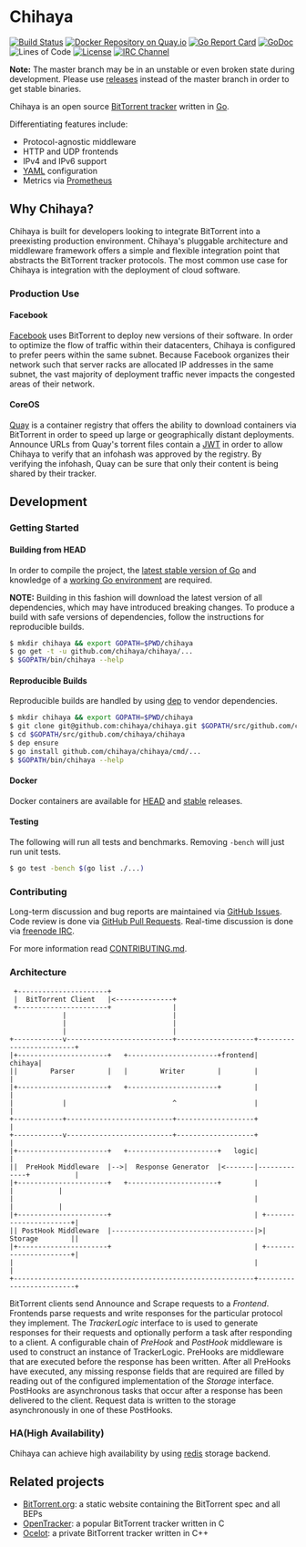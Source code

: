 # Chihaya

[![Build Status](https://api.travis-ci.org/chihaya/chihaya.svg?branch=master)](https://travis-ci.org/chihaya/chihaya)
[![Docker Repository on Quay.io](https://quay.io/repository/jzelinskie/chihaya/status "Docker Repository on Quay.io")](https://quay.io/repository/jzelinskie/chihaya)
[![Go Report Card](https://goreportcard.com/badge/github.com/chihaya/chihaya)](https://goreportcard.com/report/github.com/chihaya/chihaya)
[![GoDoc](https://godoc.org/github.com/chihaya/chihaya?status.svg)](https://godoc.org/github.com/chihaya/chihaya)
![Lines of Code](https://tokei.rs/b1/github/chihaya/chihaya)
[![License](https://img.shields.io/badge/license-BSD-blue.svg)](https://en.wikipedia.org/wiki/BSD_licenses#2-clause_license_.28.22Simplified_BSD_License.22_or_.22FreeBSD_License.22.29)
[![IRC Channel](https://img.shields.io/badge/freenode-%23chihaya-blue.svg "IRC Channel")](http://webchat.freenode.net/?channels=chihaya)

**Note:** The master branch may be in an unstable or even broken state during development.
Please use [releases] instead of the master branch in order to get stable binaries.

Chihaya is an open source [BitTorrent tracker] written in [Go].

Differentiating features include:

- Protocol-agnostic middleware
- HTTP and UDP frontends
- IPv4 and IPv6 support
- [YAML] configuration
- Metrics via [Prometheus]

[releases]: https://github.com/chihaya/chihaya/releases
[BitTorrent tracker]: http://en.wikipedia.org/wiki/BitTorrent_tracker
[Go]: https://golang.org
[YAML]: http://yaml.org
[Prometheus]: http://prometheus.io

## Why Chihaya?

Chihaya is built for developers looking to integrate BitTorrent into a preexisting production environment.
Chihaya's pluggable architecture and middleware framework offers a simple and flexible integration point that abstracts the BitTorrent tracker protocols.
The most common use case for Chihaya is integration with the deployment of cloud software.

[OpenBittorrent]: https://openbittorrent.com

### Production Use

#### Facebook

[Facebook] uses BitTorrent to deploy new versions of their software.
In order to optimize the flow of traffic within their datacenters, Chihaya is configured to prefer peers within the same subnet.
Because Facebook organizes their network such that server racks are allocated IP addresses in the same subnet, the vast majority of deployment traffic never impacts the congested areas of their network.

[Facebook]: https://facebook.com

#### CoreOS

[Quay] is a container registry that offers the ability to download containers via BitTorrent in order to speed up large or geographically distant deployments.
Announce URLs from Quay's torrent files contain a [JWT] in order to allow Chihaya to verify that an infohash was approved by the registry.
By verifying the infohash, Quay can be sure that only their content is being shared by their tracker.

[Quay]: https://quay.io
[JWT]: https://jwt.io

## Development

### Getting Started

#### Building from HEAD

In order to compile the project, the [latest stable version of Go] and knowledge of a [working Go environment] are required.

**NOTE:** Building in this fashion will download the latest version of all dependencies, which may have introduced breaking changes.
To produce a build with safe versions of dependencies, follow the instructions for reproducible builds.


```sh
$ mkdir chihaya && export GOPATH=$PWD/chihaya
$ go get -t -u github.com/chihaya/chihaya/...
$ $GOPATH/bin/chihaya --help
```

[latest stable version of Go]: https://golang.org/dl
[working Go environment]: https://golang.org/doc/code.html

#### Reproducible Builds

Reproducible builds are handled by using [dep] to vendor dependencies.

```sh
$ mkdir chihaya && export GOPATH=$PWD/chihaya
$ git clone git@github.com:chihaya/chihaya.git $GOPATH/src/github.com/chihaya/chihaya
$ cd $GOPATH/src/github.com/chihaya/chihaya
$ dep ensure
$ go install github.com/chihaya/chihaya/cmd/...
$ $GOPATH/bin/chihaya --help
```

[dep]: https://github.com/golang/dep

#### Docker

Docker containers are available for [HEAD] and [stable] releases.

[HEAD]: https://quay.io/jzelinskie/chihaya-git
[stable]: https://quay.io/jzelinskie/chihaya

#### Testing

The following will run all tests and benchmarks.
Removing `-bench` will just run unit tests.

```sh
$ go test -bench $(go list ./...)
```

### Contributing

Long-term discussion and bug reports are maintained via [GitHub Issues].
Code review is done via [GitHub Pull Requests].
Real-time discussion is done via [freenode IRC].

For more information read [CONTRIBUTING.md].

[GitHub Issues]: https://github.com/chihaya/chihaya/issues
[GitHub Pull Requests]: https://github.com/chihaya/chihaya/pulls
[freenode IRC]: http://webchat.freenode.net/?channels=chihaya
[CONTRIBUTING.md]: https://github.com/chihaya/chihaya/blob/master/CONTRIBUTING.md

### Architecture

```
 +----------------------+
 |  BitTorrent Client   |<--------------+
 +----------------------+               |
             |                          |
             |                          |
             |                          |
+------------v--------------------------+-------------------+-------------------------+
|+----------------------+   +----------------------+frontend|                  chihaya|
||        Parser        |   |        Writer        |        |                         |
|+----------------------+   +----------------------+        |                         |
|            |                          ^                   |                         |
+------------+--------------------------+-------------------+                         |
+------------v--------------------------+-------------------+                         |
|+----------------------+   +----------------------+   logic|                         |
||  PreHook Middleware  |-->|  Response Generator  |<-------|-------------+           |
|+----------------------+   +----------------------+        |             |           |
|                                                           |             |           |
|+----------------------+                                   | +----------------------+|
|| PostHook Middleware  |-----------------------------------|>|       Storage        ||
|+----------------------+                                   | +----------------------+|
|                                                           |                         |
+-----------------------------------------------------------+-------------------------+
```

BitTorrent clients send Announce and Scrape requests to a _Frontend_.
Frontends parse requests and write responses for the particular protocol they implement.
The _TrackerLogic_ interface to is used to generate responses for their requests and optionally perform a task after responding to a client.
A configurable chain of _PreHook_ and _PostHook_ middleware is used to construct an instance of TrackerLogic.
PreHooks are middleware that are executed before the response has been written.
After all PreHooks have executed, any missing response fields that are required are filled by reading out of the configured implementation of the _Storage_ interface.
PostHooks are asynchronous tasks that occur after a response has been delivered to the client.
Request data is written to the storage asynchronously in one of these PostHooks.

### HA(High Availability)

Chihaya can achieve high availability by using [redis](https://redis.io/) storage backend.

## Related projects

- [BitTorrent.org](https://github.com/bittorrent/bittorrent.org): a static website containing the BitTorrent spec and all BEPs
- [OpenTracker](http://erdgeist.org/arts/software/opentracker): a popular BitTorrent tracker written in C
- [Ocelot](https://github.com/WhatCD/Ocelot): a private BitTorrent tracker written in C++
